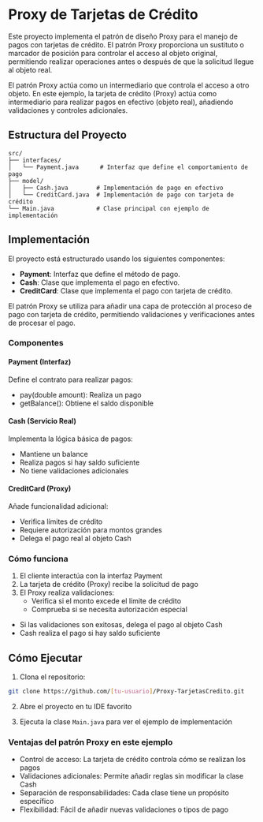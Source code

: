 # Proxy de Tarjetas de Crédito

Este proyecto implementa el patrón de diseño Proxy para el manejo de pagos con tarjetas de crédito. El patrón Proxy proporciona un sustituto o marcador de posición para controlar el acceso al objeto original, permitiendo realizar operaciones antes o después de que la solicitud llegue al objeto real.

El patrón Proxy actúa como un intermediario que controla el acceso a otro objeto. En este ejemplo, la tarjeta de crédito (Proxy) actúa como intermediario para realizar pagos en efectivo (objeto real), añadiendo validaciones y controles adicionales.

## Estructura del Proyecto

```
src/
├── interfaces/
│   └── Payment.java      # Interfaz que define el comportamiento de pago
├── model/
│   ├── Cash.java        # Implementación de pago en efectivo
│   └── CreditCard.java  # Implementación de pago con tarjeta de crédito
└── Main.java            # Clase principal con ejemplo de implementación
```

## Implementación

El proyecto está estructurado usando los siguientes componentes:

- **Payment**: Interfaz que define el método de pago.
- **Cash**: Clase que implementa el pago en efectivo.
- **CreditCard**: Clase que implementa el pago con tarjeta de crédito.

El patrón Proxy se utiliza para añadir una capa de protección al proceso de pago con tarjeta de crédito, permitiendo validaciones y verificaciones antes de procesar el pago.

### Componentes

#### Payment (Interfaz)
Define el contrato para realizar pagos:
* pay(double amount): Realiza un pago
* getBalance(): Obtiene el saldo disponible

#### Cash (Servicio Real)
Implementa la lógica básica de pagos:
* Mantiene un balance
* Realiza pagos si hay saldo suficiente
* No tiene validaciones adicionales

#### CreditCard (Proxy)
Añade funcionalidad adicional:
* Verifica límites de crédito
* Requiere autorización para montos grandes
* Delega el pago real al objeto Cash

### Cómo funciona
1. El cliente interactúa con la interfaz Payment
2. La tarjeta de crédito (Proxy) recibe la solicitud de pago
3. El Proxy realiza validaciones:
   * Verifica si el monto excede el límite de crédito
   * Comprueba si se necesita autorización especial

* Si las validaciones son exitosas, delega el pago al objeto Cash 
* Cash realiza el pago si hay saldo suficiente

## Cómo Ejecutar

1. Clona el repositorio:
```bash
git clone https://github.com/[tu-usuario]/Proxy-TarjetasCredito.git
```

2. Abre el proyecto en tu IDE favorito

3. Ejecuta la clase `Main.java` para ver el ejemplo de implementación


### Ventajas del patrón Proxy en este ejemplo
* Control de acceso: La tarjeta de crédito controla cómo se realizan los pagos
* Validaciones adicionales: Permite añadir reglas sin modificar la clase Cash
* Separación de responsabilidades: Cada clase tiene un propósito específico
* Flexibilidad: Fácil de añadir nuevas validaciones o tipos de pago
